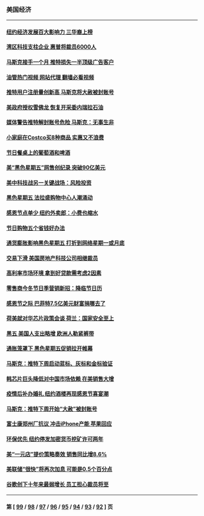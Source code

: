 ### 美国经济
---
#### [纽约经济发展百大影响力 三华裔上榜](../../pages/ncid1078158/n13874378.md?11282045) 
#### [湾区科技支柱企业 惠普将裁员6000人](../../pages/ncid1078158/n13874414.md?11282045) 
#### [马斯克接手一个月 推特损失一半顶级广告客户](../../pages/ncid1078158/n13874404.md?11282045) 
#### [油管热门视频 网站代理 翻墙必看视频](http://138.2.39.72:81/youtube.html?epic-marker?11282045)
#### [推特用户注册量创新高 马斯克将大赦被封账号](../../pages/ncid1078158/n13874179.md?11282045) 
#### [美政府授权雪佛龙 恢复开采委内瑞拉石油](../../pages/ncid1078158/n13874152.md?11282045) 
#### [媒体警告推特解封账号危险 马斯克：无事生非](../../pages/ncid1078158/n13873858.md?11282045) 
#### [小家庭在Costco买8种商品 实惠又不浪费](../../pages/ncid1078158/n13872006.md?11282045) 
#### [节日餐桌上的葡萄酒和啤酒](../../pages/ncid1078158/n13874004.md?11282045) 
#### [美“黑色星期五”网售创纪录 突破90亿美元](../../pages/ncid1078158/n13873847.md?11282045) 
#### [美中科技战另一关键战场：风险投资](../../pages/ncid1078158/n13873321.md?11282045) 
#### [黑色星期五 法拉盛购物中心人潮涌动](../../pages/ncid1078158/n13873387.md?11282045) 
#### [感恩节点单少 纽约外卖郎：小费也缩水](../../pages/ncid1078158/n13873392.md?11282045) 
#### [节日购物五个省钱好办法](../../pages/ncid1078158/n13873400.md?11282045) 
#### [通货膨胀影响黑色星期五 打折到网络星期一或月底](../../pages/ncid1078158/n13873384.md?11282045) 
#### [交易下滑 美国房地产科技公司相继裁员](../../pages/ncid1078158/n13873382.md?11282045) 
#### [高利率市场环境 拿到好贷款需考虑2因素](../../pages/ncid1078158/n13873361.md?11282045) 
#### [零售商今冬节日季营销新招：降临节日历](../../pages/ncid1078158/n13873130.md?11282045) 
#### [感恩节之际 巴菲特7.5亿美元财富捐哪去了](../../pages/ncid1078158/n13873205.md?11282045) 
#### [荷美就对华芯片政策会谈 荷兰：国家安全至上](../../pages/ncid1078158/n13873080.md?11282045) 
#### [黑五 美国人支出略增 欧洲人勒紧裤带](../../pages/ncid1078158/n13873127.md?11282045) 
#### [通胀笼罩下 黑色星期五促销拉开帷幕](../../pages/ncid1078158/n13873074.md?11282045) 
#### [马斯克：推特下周启动蓝标、灰标和金标验证](../../pages/ncid1078158/n13872957.md?11282045) 
#### [韩芯片巨头降低对中国市场依赖 在美销售大增](../../pages/ncid1078158/n13872792.md?11282045) 
#### [疫情后补办婚礼 纽约酒楼再现感恩节喜宴潮](../../pages/ncid1078158/n13872709.md?11282045) 
#### [马斯克：推特下周开始“大赦”被封账号](../../pages/ncid1078158/n13872553.md?11282045) 
#### [富士康郑州厂抗议 冲击iPhone产能 苹果回应](../../pages/ncid1078158/n13872430.md?11282045) 
#### [环保优先 纽约停发加密货币挖矿许可两年](../../pages/ncid1078158/n13872013.md?11282045) 
#### [美“一元店”提价策略奏效 销售同比增8.6%](../../pages/ncid1078158/n13871863.md?11282045) 
#### [美联储“很快”将再次加息 可能是0.5个百分点](../../pages/ncid1078158/n13871860.md?11282045) 
#### [谷歌创下十年来最弱增长 员工担心裁员将至](../../pages/ncid1078158/n13871721.md?11282045) 

---
#### 第 [ [99](./99.md?11282045) / [98](./98.md?11282045) / [97](./97.md?11282045) / [96](./96.md?11282045) / [95](./95.md?11282045) / [94](./94.md?11282045) / [93](./93.md?11282045) / [92](./92.md?11282045) ] 页
